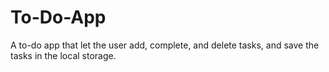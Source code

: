 # To-Do-App
A to-do app that let the user add, complete, and delete tasks, and save the tasks in the local storage.
